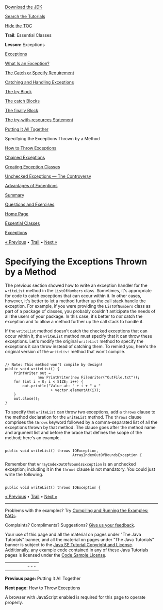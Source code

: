 [Download
the JDK](http://java.sun.com/javase/6/download.jsp)
  
[Search the
Tutorials](../../search.html)
  
[Hide the TOC](javascript:toggleLeft())

**Trail:** Essential Classes
  
**Lesson:** Exceptions

[Exceptions](index.html)

[What Is an Exception?](definition.html)

[The Catch or Specify Requirement](catchOrDeclare.html)

[Catching and Handling Exceptions](handling.html)

[The try Block](try.html)

[The catch Blocks](catch.html)

[The finally Block](finally.html)

[The try-with-resources Statement](tryResourceClose.html)

[Putting It All Together](putItTogether.html)

Specifying the Exceptions Thrown by a Method

[How to Throw Exceptions](throwing.html)

[Chained Exceptions](chained.html)

[Creating Exception Classes](creating.html)

[Unchecked Exceptions — The Controversy](runtime.html)

[Advantages of Exceptions](advantages.html)

[Summary](summary.html)

[Questions and Exercises](QandE/questions.html)

[Home Page](../../index.html)
>
[Essential Classes](../index.html)
>
[Exceptions](index.html)

[« Previous](putItTogether.html) • [Trail](../TOC.html) • [Next »](throwing.html)

# Specifying the Exceptions Thrown by a Method

The previous section showed how to write an exception
handler for the `writeList` method in the
`ListOfNumbers` class. Sometimes, it's appropriate
for code to catch exceptions that can occur within it.
In other cases, however, it's better to let a method further
up the call stack handle the exception. For example, if you
were providing the `ListOfNumbers` class as part
of a package of classes, you probably couldn't anticipate
the needs of all the users of your package. In this case,
it's better to *not* catch the exception and to allow a method
further up the call stack to handle it.

If the `writeList` method doesn't catch the checked
exceptions that can occur within it, the `writeList`
method must specify that it can throw these exceptions. Let's
modify the original `writeList` method to specify the
exceptions it can throw instead of catching them. To remind
you, here's the original version of the `writeList`
method that won't compile.

```

// Note: This method won't compile by design!
public void writeList() {
    PrintWriter out = 
               new PrintWriter(new FileWriter("OutFile.txt"));
    for (int i = 0; i < SIZE; i++) {
        out.println("Value at: " + i + " = " 
                     + vector.elementAt(i));
    }
    out.close();
}

```

To specify that `writeList` can throw two exceptions,
add a `throws` clause to the method declaration
for the `writeList` method. The `throws`
clause comprises the `throws` keyword followed by a
comma-separated list of all the exceptions thrown by that method.
The clause goes after the method name and argument list and before
the brace that defines the scope of the method; here's an example.

```

public void writeList() throws IOException,
                               ArrayIndexOutOfBoundsException {

```

Remember that `ArrayIndexOutOfBoundsException` is an
unchecked exception; including it in the `throws` clause is
not mandatory. You could just write the following.

```

public void writeList() throws IOException {

```

[« Previous](putItTogether.html)
•
[Trail](../TOC.html)
•
[Next »](throwing.html)

---

Problems with the examples? Try [Compiling and Running
the Examples: FAQs](../../information/run-examples.html).
  
Complaints? Compliments? Suggestions? [Give
us your feedback](http://download.oracle.com/javase/feedback.html).

Your use of this page and all the material on pages under "The Java Tutorials" banner,
and all the material on pages under "The Java Tutorials" banner is subject to the [Java SE Tutorial Copyright
and License](../../information/license.html).
Additionally, any example code contained in any of these Java
Tutorials pages is licensed under the
[Code
Sample License](http://developers.sun.com/license/berkeley_license.html).

|  |  |  |  |  |
| --- | --- | --- | --- | --- |
| |  |  | | --- | --- | | duke image | Oracle logo | | [About Oracle](http://www.oracle.com/us/corporate/index.html) | [Oracle Technology Network](http://www.oracle.com/technology/index.html) | [Terms of Service](https://www.samplecode.oracle.com/servlets/CompulsoryClickThrough?type=TermsOfService) | Copyright © 1995, 2011 Oracle and/or its affiliates. All rights reserved. |

**Previous page:** Putting It All Together
  
**Next page:** How to Throw Exceptions




A browser with JavaScript enabled is required for this page to operate properly.
